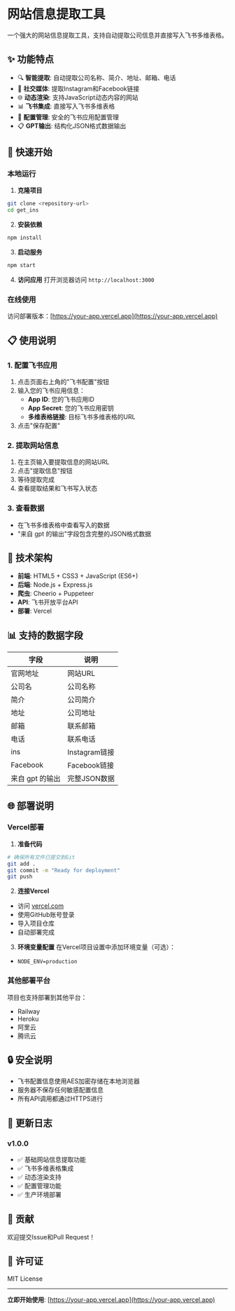 # 网站信息提取工具

一个强大的网站信息提取工具，支持自动提取公司信息并直接写入飞书多维表格。

## ✨ 功能特点

- 🔍 **智能提取**: 自动提取公司名称、简介、地址、邮箱、电话
- 📱 **社交媒体**: 提取Instagram和Facebook链接
- 🌐 **动态渲染**: 支持JavaScript动态内容的网站
- 📊 **飞书集成**: 直接写入飞书多维表格
- 🔐 **配置管理**: 安全的飞书应用配置管理
- 📋 **GPT输出**: 结构化JSON格式数据输出

## 🚀 快速开始

### 本地运行

1. **克隆项目**
```bash
git clone <repository-url>
cd get_ins
```

2. **安装依赖**
```bash
npm install
```

3. **启动服务**
```bash
npm start
```

4. **访问应用**
打开浏览器访问 `http://localhost:3000`

### 在线使用

访问部署版本：[https://your-app.vercel.app](https://your-app.vercel.app)

## 📋 使用说明

### 1. 配置飞书应用

1. 点击页面右上角的"飞书配置"按钮
2. 输入您的飞书应用信息：
   - **App ID**: 您的飞书应用ID
   - **App Secret**: 您的飞书应用密钥
   - **多维表格链接**: 目标飞书多维表格的URL
3. 点击"保存配置"

### 2. 提取网站信息

1. 在主页输入要提取信息的网站URL
2. 点击"提取信息"按钮
3. 等待提取完成
4. 查看提取结果和飞书写入状态

### 3. 查看数据

- 在飞书多维表格中查看写入的数据
- "来自 gpt 的输出"字段包含完整的JSON格式数据

## 🔧 技术架构

- **前端**: HTML5 + CSS3 + JavaScript (ES6+)
- **后端**: Node.js + Express.js
- **爬虫**: Cheerio + Puppeteer
- **API**: 飞书开放平台API
- **部署**: Vercel

## 📊 支持的数据字段

| 字段 | 说明 |
|------|------|
| 官网地址 | 网站URL |
| 公司名 | 公司名称 |
| 简介 | 公司简介 |
| 地址 | 公司地址 |
| 邮箱 | 联系邮箱 |
| 电话 | 联系电话 |
| ins | Instagram链接 |
| Facebook | Facebook链接 |
| 来自 gpt 的输出 | 完整JSON数据 |

## 🌐 部署说明

### Vercel部署

1. **准备代码**
```bash
# 确保所有文件已提交到Git
git add .
git commit -m "Ready for deployment"
git push
```

2. **连接Vercel**
- 访问 [vercel.com](https://vercel.com)
- 使用GitHub账号登录
- 导入项目仓库
- 自动部署完成

3. **环境变量配置**
在Vercel项目设置中添加环境变量（可选）：
- `NODE_ENV=production`

### 其他部署平台

项目也支持部署到其他平台：
- Railway
- Heroku
- 阿里云
- 腾讯云

## 🔒 安全说明

- 飞书配置信息使用AES加密存储在本地浏览器
- 服务器不保存任何敏感配置信息
- 所有API调用都通过HTTPS进行

## 📝 更新日志

### v1.0.0
- ✅ 基础网站信息提取功能
- ✅ 飞书多维表格集成
- ✅ 动态渲染支持
- ✅ 配置管理功能
- ✅ 生产环境部署

## 🤝 贡献

欢迎提交Issue和Pull Request！

## 📄 许可证

MIT License

---

**立即开始使用**: [https://your-app.vercel.app](https://your-app.vercel.app)
